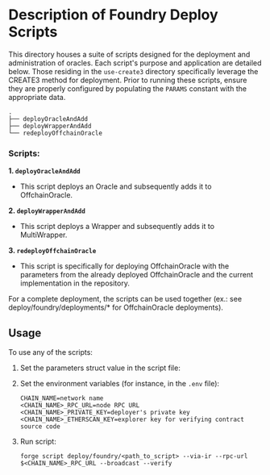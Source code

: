 # Description of Foundry Deploy Scripts

This directory houses a suite of scripts designed for the deployment and administration of oracles. Each script's purpose and application are detailed below. Those residing in the `use-create3` directory specifically leverage the CREATE3 method for deployment. Prior to running these scripts, ensure they are properly configured by populating the `PARAMS` constant with the appropriate data.

```
.
├── deployOracleAndAdd
├── deployWrapperAndAdd
└── redeployOffchainOracle
```

### Scripts:

**1. `deployOracleAndAdd`**
- This script deploys an Oracle and subsequently adds it to OffchainOracle.

**2. `deployWrapperAndAdd`**
- This script deploys a Wrapper and subsequently adds it to MultiWrapper.

**3. `redeployOffchainOracle`**
- This script is specifically for deploying OffchainOracle with the parameters from the already deployed OffchainOracle and the current implementation in the repository.

For a complete deployment, the scripts can be used together (ex.: see deploy/foundry/deployments/* for OffchainOracle deployments).

## Usage

To use any of the scripts:
1. Set the parameters struct value in the script file:

2. Set the environment variables (for instance, in the `.env` file):
   ```
   CHAIN_NAME=network name
   <CHAIN_NAME>_RPC_URL=node RPC URL
   <CHAIN_NAME>_PRIVATE_KEY=deployer's private key
   <CHAIN_NAME>_ETHERSCAN_KEY=explorer key for verifying contract source code
   ```
3. Run script:
   ```
   forge script deploy/foundry/<path_to_script> --via-ir --rpc-url $<CHAIN_NAME>_RPC_URL --broadcast --verify 
   ```
